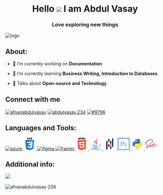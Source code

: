 <h1 align="center">Hello <img src="https://github.com/TheDudeThatCode/TheDudeThatCode/blob/master/Assets/Hi.gif" width="29"> I am Abdul Vasay</h1>
<h3 align="center">Love exploring new things</h3>

![logo](https://github.com/afnanabdulvasay-234/afnanabdulvasay-234/blob/main/Git-banner.png)

## About:
- 🔭 I’m currently working on **Documentation**

- 🌱 I’m currently learning **Business Writing, Introduction to Databases**

- 💬 Talks about **Open-source and Technology**

## Connect with me
<p align="left">
<a href="https://linkedin.com/in/afnanabdulvasay" target="blank"><img align="center" src="https://raw.githubusercontent.com/rahuldkjain/github-profile-readme-generator/master/src/images/icons/Social/linked-in-alt.svg" alt="afnanabdulvasay" height="30" width="40" /></a>
<a href="https://instagram.com/abdulvasay.234" target="blank"><img align="center" src="https://raw.githubusercontent.com/rahuldkjain/github-profile-readme-generator/master/src/images/icons/Social/instagram.svg" alt="abdulvasay.234" height="30" width="40" /></a>
<a href="https://discord.gg/#9796" target="blank"><img align="center" src="https://raw.githubusercontent.com/rahuldkjain/github-profile-readme-generator/master/src/images/icons/Social/discord.svg" alt="#9796" height="30" width="40" /></a>
</p>

## Languages and Tools:
<p align="left"> <a href="https://azure.microsoft.com/en-in/" target="_blank" rel="noreferrer"> 
<img src="https://www.vectorlogo.zone/logos/microsoft_azure/microsoft_azure-icon.svg" alt="azure" width="40" height="40"/> </a> <a href="https://www.w3schools.com/css/" target="_blank" rel="noreferrer"> <img src="https://raw.githubusercontent.com/devicons/devicon/master/icons/css3/css3-original-wordmark.svg" alt="css3" width="40" height="40"/> </a> <a href="https://www.figma.com/" target="_blank" rel="noreferrer"> <img src="https://www.vectorlogo.zone/logos/figma/figma-icon.svg" alt="figma" width="40" height="40"/> </a> <a href="https://www.framer.com/" target="_blank" rel="noreferrer"> <img src="https://www.vectorlogo.zone/logos/framer/framer-icon.svg" alt="framer" width="40" height="40"/> </a> <a href="https://www.w3.org/html/" target="_blank" rel="noreferrer"> <img src="https://raw.githubusercontent.com/devicons/devicon/master/icons/html5/html5-original-wordmark.svg" alt="html5" width="40" height="40"/> </a> <a href="https://www.java.com" target="_blank" rel="noreferrer"> <img src="https://raw.githubusercontent.com/devicons/devicon/master/icons/java/java-original.svg" alt="java" width="40" height="40"/> </a> <a href="https://pandas.pydata.org/" target="_blank" rel="noreferrer"> <img src="https://raw.githubusercontent.com/devicons/devicon/2ae2a900d2f041da66e950e4d48052658d850630/icons/pandas/pandas-original.svg" alt="pandas" width="40" height="40"/> </a> <a href="https://www.photoshop.com/en" target="_blank" rel="noreferrer"> <img src="https://raw.githubusercontent.com/devicons/devicon/master/icons/photoshop/photoshop-line.svg" alt="photoshop" width="40" height="40"/> </a> <a href="https://www.python.org" target="_blank" rel="noreferrer"> <img src="https://raw.githubusercontent.com/devicons/devicon/master/icons/python/python-original.svg" alt="python" width="40" height="40"/> </a> <a href="https://sass-lang.com" target="_blank" rel="noreferrer"> <img src="https://raw.githubusercontent.com/devicons/devicon/master/icons/sass/sass-original.svg" alt="sass" width="40" height="40"/> </a>
</p>

## Additional info:
<p>
<img src="https://activity-graph.herokuapp.com/graph?username=afnanabdulvasay-234&bg_color=0f2d3d&color=1cadfb&line=1cadfb&point=1cadfb&area=true&hide_border=true">
</p>

<p>
<img align="centre" src="https://github-readme-stats.vercel.app/api/top-langs?username=afnanabdulvasay-234&bg_color=0f2d3d&color=1cadfb&theme=tokyonight&line&show_icons=true&locale=en&layout=compact" alt="afnanabdulvasay-234" />
</p>
  
  
<!-- <img src="https://github-readme-streak-stats.herokuapp.com/?user=afnanabdulvasay-234&theme=tokyonight">  -->
